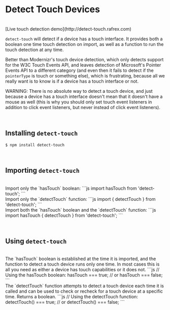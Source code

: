 # Detect Touch Devices

<br>
[Live touch detection demo](http://detect-touch.rafrex.com)  

`detect-touch` will detect if a device has a touch interface. It provides both a boolean one time touch detection on import, as well as a function to run the touch detection at any time.

Better than Modernizr's touch device detection, which only detects support for the W3C Touch Events API, and leaves detection of Microsoft's Pointer Events API to a different category (and even then it fails to detect if the `pointerType` is touch or something else), which is frustrating, because all we really want is to know is if a device has a touch interface or not.

WARNING: There is no absolute way to detect a touch device, and just because a device has a touch interface doesn't mean that it doesn't have a mouse as well (this is why you should only set touch event listeners in addition to click event listeners, but never instead of click event listeners).

&nbsp;
## Installing `detect-touch`
```terminal
$ npm install detect-touch
```
&nbsp;
## Importing `detect-touch`
<br>
Import only the `hasTouch` boolean:
```js
import hasTouch from 'detect-touch';
```
<br>
Import only the `detectTouch` function:
```js
import { detectTouch } from 'detect-touch';
```
<br>
Import both the `hasTouch` boolean and the `detectTouch` function:
```js
import hasTouch { detectTouch } from 'detect-touch';
```

&nbsp;
## Using `detect-touch`
<br>
The `hasTouch` boolean is established at the time it is imported, and the function to detect a touch device runs only one time. In most cases this is all you need as either a device has touch capabilities or it does not.
```js
// Using the hasTouch boolean:
hasTouch === true;
// or
hasTouch === false;
```
<br>
The `detectTouch` function attempts to detect a touch device each time it is called and can be used to check or recheck for a touch device at a specific time. Returns a boolean.
```js
// Using the detectTouch function:
detectTouch() === true;
// or
detectTouch() === false;
```
